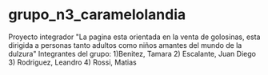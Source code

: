 # grupo_n3_caramelolandia
Proyecto integrador
"La pagina esta orientada en la venta de golosinas, esta dirigida a personas tanto adultos como niños amantes del mundo de la dulzura"
Integrantes del grupo:
1)Benitez, Tamara
2) Escalante, Juan Diego
3) Rodriguez, Leandro
4) Rossi, Matias
